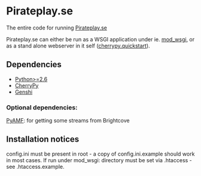 # Pirateplay.se #
The entire code for running [Pirateplay.se](http://pirateplay.se)

Pirateplay.se can either be run as a WSGI application under ie. [mod_wsgi](http://code.google.com/p/modwsgi/), or
as a stand alone webserver in it self ([cherrypy.quickstart](http://docs.cherrypy.org/dev/refman/cherrypy.html#cherrypy.quickstart)).

## Dependencies ##
* [Python>=2.6](http://python.org/)
* [CherryPy](http://cherrypy.org/)
* [Genshi](http://genshi.edgewall.org/)

### Optional dependencies: ###
[PyAMF](http://www.pyamf.org/): for getting some streams from Brightcove

## Installation notices ##
config.ini must be present in root - a copy of config.ini.example should work
in most cases. If run under mod_wsgi: directory must be set via .htaccess - see
.htaccess.example.
